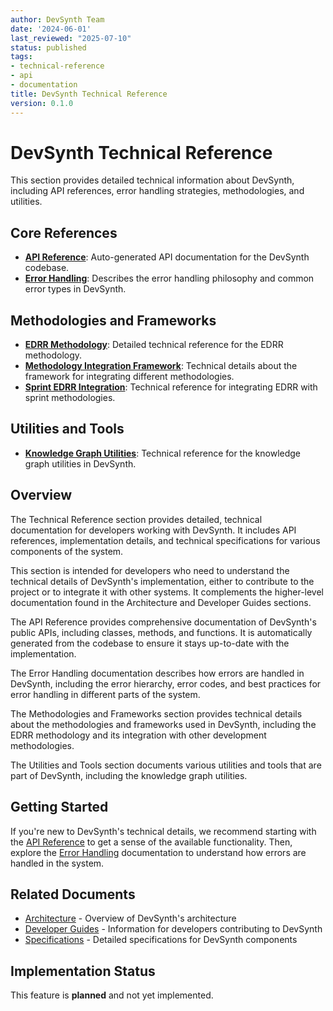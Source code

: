 ```yaml
---
author: DevSynth Team
date: '2024-06-01'
last_reviewed: "2025-07-10"
status: published
tags:
- technical-reference
- api
- documentation
title: DevSynth Technical Reference
version: 0.1.0
---
```


# DevSynth Technical Reference

This section provides detailed technical information about DevSynth, including API references, error handling strategies, methodologies, and utilities.

## Core References

- **[API Reference](api_reference/index.md)**: Auto-generated API documentation for the DevSynth codebase.
- **[Error Handling](error_handling.md)**: Describes the error handling philosophy and common error types in DevSynth.

## Methodologies and Frameworks

- **[EDRR Methodology](expand_differentiate_refine_retrospect.md)**: Detailed technical reference for the EDRR methodology.
- **[Methodology Integration Framework](methodology_integration_framework.md)**: Technical details about the framework for integrating different methodologies.
- **[Sprint EDRR Integration](sprint_edrr_integration.md)**: Technical reference for integrating EDRR with sprint methodologies.

## Utilities and Tools

- **[Knowledge Graph Utilities](knowledge_graph_utilities.md)**: Technical reference for the knowledge graph utilities in DevSynth.

## Overview

The Technical Reference section provides detailed, technical documentation for developers working with DevSynth. It includes API references, implementation details, and technical specifications for various components of the system.

This section is intended for developers who need to understand the technical details of DevSynth's implementation, either to contribute to the project or to integrate it with other systems. It complements the higher-level documentation found in the Architecture and Developer Guides sections.

The API Reference provides comprehensive documentation of DevSynth's public APIs, including classes, methods, and functions. It is automatically generated from the codebase to ensure it stays up-to-date with the implementation.

The Error Handling documentation describes how errors are handled in DevSynth, including the error hierarchy, error codes, and best practices for error handling in different parts of the system.

The Methodologies and Frameworks section provides technical details about the methodologies and frameworks used in DevSynth, including the EDRR methodology and its integration with other development methodologies.

The Utilities and Tools section documents various utilities and tools that are part of DevSynth, including the knowledge graph utilities.

## Getting Started

If you're new to DevSynth's technical details, we recommend starting with the [API Reference](api_reference/index.md) to get a sense of the available functionality. Then, explore the [Error Handling](error_handling.md) documentation to understand how errors are handled in the system.

## Related Documents

- [Architecture](../architecture/index.md) - Overview of DevSynth's architecture
- [Developer Guides](../developer_guides/index.md) - Information for developers contributing to DevSynth
- [Specifications](../specifications/index.md) - Detailed specifications for DevSynth components
## Implementation Status

This feature is **planned** and not yet implemented.
